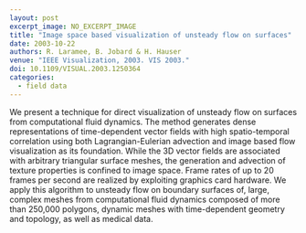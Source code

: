 ```yaml
---
layout: post
excerpt_image: NO_EXCERPT_IMAGE
title: "Image space based visualization of unsteady flow on surfaces"
date: 2003-10-22
authors: R. Laramee, B. Jobard & H. Hauser
venue: "IEEE Visualization, 2003. VIS 2003."
doi: 10.1109/VISUAL.2003.1250364
categories:
  - field data
---
```

We present a technique for direct visualization of unsteady flow on surfaces from computational fluid dynamics. The method generates dense representations of time-dependent vector fields with high spatio-temporal correlation using both Lagrangian-Eulerian advection and image based flow visualization as its foundation. While the 3D vector fields are associated with arbitrary triangular surface meshes, the generation and advection of texture properties is confined to image space. Frame rates of up to 20 frames per second are realized by exploiting graphics card hardware. We apply this algorithm to unsteady flow on boundary surfaces of, large, complex meshes from computational fluid dynamics composed of more than 250,000 polygons, dynamic meshes with time-dependent geometry and topology, as well as medical data.
